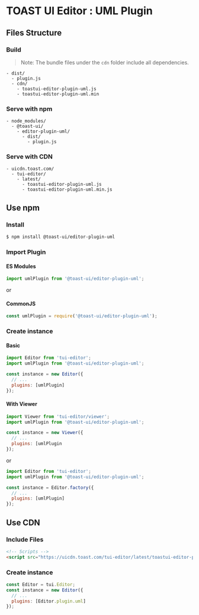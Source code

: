 # TOAST UI Editor : UML Plugin

## Files Structure

### Build

> Note: The bundle files under the `cdn` folder include all dependencies.

```
- dist/
  - plugin.js
  - cdn/
    - toastui-editor-plugin-uml.js
    - toastui-editor-plugin-uml.min
```

### Serve with npm

```
- node_modules/
  - @toast-ui/
    - editor-plugin-uml/
      - dist/
        - plugin.js
```

### Serve with CDN

```
- uicdn.toast.com/
  - tui-editor/
    - latest/
      - toastui-editor-plugin-uml.js
      - toastui-editor-plugin-uml.min.js
```

## Use npm

### Install

```sh
$ npm install @toast-ui/editor-plugin-uml
```

### Import Plugin

#### ES Modules

```js
import umlPlugin from '@toast-ui/editor-plugin-uml';
```

or

#### CommonJS

```js
const umlPlugin = require('@toast-ui/editor-plugin-uml');
```

### Create instance

#### Basic

```js
import Editor from 'tui-editor';
import umlPlugin from '@toast-ui/editor-plugin-uml';

const instance = new Editor({
  // ...
  plugins: [umlPlugin]
});
```

#### With Viewer

```js
import Viewer from 'tui-editor/viewer';
import umlPlugin from '@toast-ui/editor-plugin-uml';

const instance = new Viewer({
  // ...
  plugins: [umlPlugin
});
```

or

```js
import Editor from 'tui-editor';
import umlPlugin from '@toast-ui/editor-plugin-uml';

const instance = Editor.factory({
  // ...
  plugins: [umlPlugin]
});
```

## Use CDN

### Include Files

```html
<!-- Scripts -->
<script src="https://uicdn.toast.com/tui-editor/latest/toastui-editor-plugin-uml.min.js"></script>
```

### Create instance

```js
const Editor = tui.Editor;
const instance = new Editor({
  // ...
  plugins: [Editor.plugin.uml]
});
```
